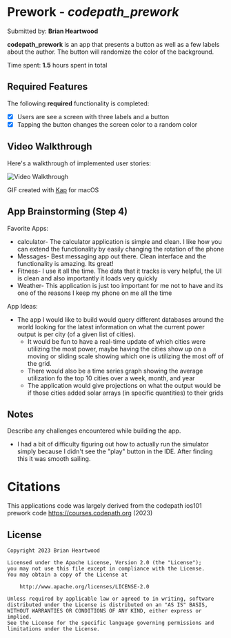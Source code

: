 # Prework - *codepath_prework*

Submitted by: **Brian Heartwood**

**codepath_prework** is an app that presents a button as well as a few labels about the author. The button will randomize the color of the background.

Time spent: **1.5** hours spent in total

## Required Features

The following **required** functionality is completed:

- [x] Users are see a screen with three labels and a button
- [x] Tapping the button changes the screen color to a random color
 
## Video Walkthrough

Here's a walkthrough of implemented user stories:

<img src='gifs/kap.gif' title='Video Walkthrough' width='' alt='Video Walkthrough' />

GIF created with [Kap](https://getkap.co/) for macOS


## App Brainstorming (Step 4)
Favorite Apps:
- calculator- The calculator application is simple and clean. I like how you can extend the functionality by easily changing the rotation of the phone
- Messages- Best messaging app out there. Clean interface and the functionality is amazing. Its great!
- Fitness- I use it all the time. The data that it tracks is very helpful, the UI is clean and also importantly it loads very quickly
- Weather- This application is just too important for me not to have and its one of the reasons I keep my phone on me all the time  

App Ideas:
- The app I would like to build would query different databases around the world looking for the latest information on what the current power output is per city (of a given list of cities). 
  - It would be fun to have a real-time update of which cities were utilizing the most power, maybe having the cities show up on a moving or sliding scale showing which one is utilizing the most off of the grid. 
  - There would also be a time series graph showing the average utilization fo the top 10 cities over a week, month, and year
  - The application would give projections on what the output would be if those cities added solar arrays (in specific quantities) to their grids

## Notes

Describe any challenges encountered while building the app.
- I had a bit of difficulty figuring out how to actually run the simulator simply because I didn't see the "play" button in the IDE. After finding this it was smooth sailing.

# Citations
This applications code was largely derived from the codepath ios101 prework code
https://courses.codepath.org (2023)

## License

    Copyright 2023 Brian Heartwood

    Licensed under the Apache License, Version 2.0 (the "License");
    you may not use this file except in compliance with the License.
    You may obtain a copy of the License at

        http://www.apache.org/licenses/LICENSE-2.0

    Unless required by applicable law or agreed to in writing, software
    distributed under the License is distributed on an "AS IS" BASIS,
    WITHOUT WARRANTIES OR CONDITIONS OF ANY KIND, either express or implied.
    See the License for the specific language governing permissions and
    limitations under the License.

